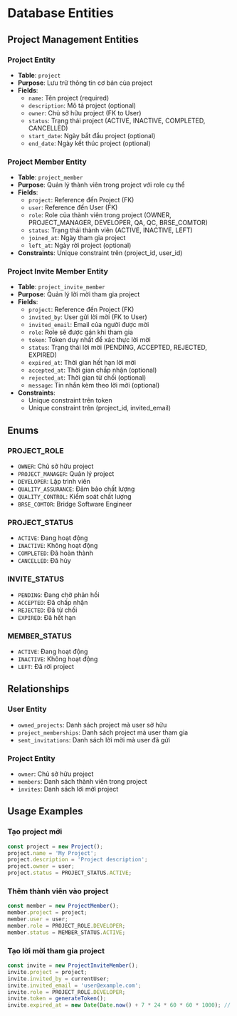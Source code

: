 # Database Entities

## Project Management Entities

### Project Entity

- **Table**: `project`
- **Purpose**: Lưu trữ thông tin cơ bản của project
- **Fields**:
  - `name`: Tên project (required)
  - `description`: Mô tả project (optional)
  - `owner`: Chủ sở hữu project (FK to User)
  - `status`: Trạng thái project (ACTIVE, INACTIVE, COMPLETED, CANCELLED)
  - `start_date`: Ngày bắt đầu project (optional)
  - `end_date`: Ngày kết thúc project (optional)

### Project Member Entity

- **Table**: `project_member`
- **Purpose**: Quản lý thành viên trong project với role cụ thể
- **Fields**:
  - `project`: Reference đến Project (FK)
  - `user`: Reference đến User (FK)
  - `role`: Role của thành viên trong project (OWNER, PROJECT_MANAGER, DEVELOPER, QA, QC, BRSE_COMTOR)
  - `status`: Trạng thái thành viên (ACTIVE, INACTIVE, LEFT)
  - `joined_at`: Ngày tham gia project
  - `left_at`: Ngày rời project (optional)
- **Constraints**: Unique constraint trên (project_id, user_id)

### Project Invite Member Entity

- **Table**: `project_invite_member`
- **Purpose**: Quản lý lời mời tham gia project
- **Fields**:
  - `project`: Reference đến Project (FK)
  - `invited_by`: User gửi lời mời (FK to User)
  - `invited_email`: Email của người được mời
  - `role`: Role sẽ được gán khi tham gia
  - `token`: Token duy nhất để xác thực lời mời
  - `status`: Trạng thái lời mời (PENDING, ACCEPTED, REJECTED, EXPIRED)
  - `expired_at`: Thời gian hết hạn lời mời
  - `accepted_at`: Thời gian chấp nhận (optional)
  - `rejected_at`: Thời gian từ chối (optional)
  - `message`: Tin nhắn kèm theo lời mời (optional)
- **Constraints**:
  - Unique constraint trên token
  - Unique constraint trên (project_id, invited_email)

## Enums

### PROJECT_ROLE

- `OWNER`: Chủ sở hữu project
- `PROJECT_MANAGER`: Quản lý project
- `DEVELOPER`: Lập trình viên
- `QUALITY_ASSURANCE`: Đảm bảo chất lượng
- `QUALITY_CONTROL`: Kiểm soát chất lượng
- `BRSE_COMTOR`: Bridge Software Engineer

### PROJECT_STATUS

- `ACTIVE`: Đang hoạt động
- `INACTIVE`: Không hoạt động
- `COMPLETED`: Đã hoàn thành
- `CANCELLED`: Đã hủy

### INVITE_STATUS

- `PENDING`: Đang chờ phản hồi
- `ACCEPTED`: Đã chấp nhận
- `REJECTED`: Đã từ chối
- `EXPIRED`: Đã hết hạn

### MEMBER_STATUS

- `ACTIVE`: Đang hoạt động
- `INACTIVE`: Không hoạt động
- `LEFT`: Đã rời project

## Relationships

### User Entity

- `owned_projects`: Danh sách project mà user sở hữu
- `project_memberships`: Danh sách project mà user tham gia
- `sent_invitations`: Danh sách lời mời mà user đã gửi

### Project Entity

- `owner`: Chủ sở hữu project
- `members`: Danh sách thành viên trong project
- `invites`: Danh sách lời mời project

## Usage Examples

### Tạo project mới

```typescript
const project = new Project();
project.name = 'My Project';
project.description = 'Project description';
project.owner = user;
project.status = PROJECT_STATUS.ACTIVE;
```

### Thêm thành viên vào project

```typescript
const member = new ProjectMember();
member.project = project;
member.user = user;
member.role = PROJECT_ROLE.DEVELOPER;
member.status = MEMBER_STATUS.ACTIVE;
```

### Tạo lời mời tham gia project

```typescript
const invite = new ProjectInviteMember();
invite.project = project;
invite.invited_by = currentUser;
invite.invited_email = 'user@example.com';
invite.role = PROJECT_ROLE.DEVELOPER;
invite.token = generateToken();
invite.expired_at = new Date(Date.now() + 7 * 24 * 60 * 60 * 1000); // 7 days
```

